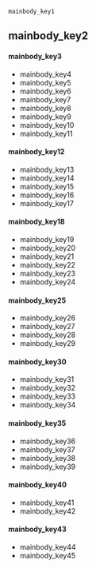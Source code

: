 ```ngMeta
mainbody_key1
```
## mainbody_key2
#### mainbody_key3
* mainbody_key4
* mainbody_key5
* mainbody_key6
* mainbody_key7
* mainbody_key8
* mainbody_key9
* mainbody_key10
* mainbody_key11
#### mainbody_key12
* mainbody_key13
* mainbody_key14
* mainbody_key15
* mainbody_key16
* mainbody_key17
#### mainbody_key18
* mainbody_key19
* mainbody_key20
* mainbody_key21
* mainbody_key22
* mainbody_key23
* mainbody_key24
#### mainbody_key25
* mainbody_key26
* mainbody_key27
* mainbody_key28
* mainbody_key29
#### mainbody_key30
* mainbody_key31
* mainbody_key32
* mainbody_key33
* mainbody_key34
#### mainbody_key35
* mainbody_key36
* mainbody_key37
* mainbody_key38
* mainbody_key39
#### mainbody_key40
* mainbody_key41
* mainbody_key42
#### mainbody_key43
* mainbody_key44
* mainbody_key45
